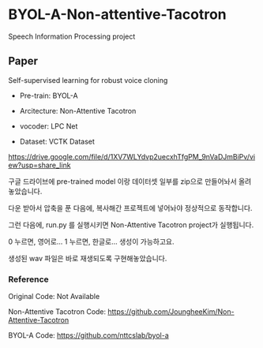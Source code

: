 # BYOL-A-Non-attentive-Tacotron
Speech Information Processing project

## Paper 
Self-supervised learning for robust voice cloning

* Pre-train: BYOL-A
* Arcitecture: Non-Attentive Tacotron
* vocoder: LPC Net


* Dataset: VCTK Dataset



https://drive.google.com/file/d/1XV7WLYdvp2uecxhTfgPM_9nVaDJmBiPv/view?usp=share_link

구글 드라이브에 pre-trained model 이랑 데이터셋 일부를 zip으로 만들어놔서 올려놓았습니다. 

다운 받아서 압축을 푼 다음에, 복사해간 프로젝트에 넣어놔야 정상적으로 동작합니다. 


그런 다음에, run.py 를 실행시키면 Non-Attentive Tacotron project가 실행됩니다. 

0 누르면, 영어로... 1 누르면, 한글로... 생성이 가능하고요. 

생성된 wav 파일은 바로 재생되도록 구현해놓았습니다. 




### Reference
Original Code: Not Available

Non-Attentive Tacotron Code:   https://github.com/JoungheeKim/Non-Attentive-Tacotron

BYOL-A Code: https://github.com/nttcslab/byol-a

